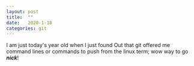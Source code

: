 ```yaml
---
layout: post
title:  ""
date:   2020-1-18
categories: git
---
```


I am just today's year old when I just found Out that git offered me command lines or commands to push from the linux term; wow way to go ***nick***!
